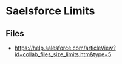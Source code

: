
# Saelsforce Limits


## Files
- https://help.salesforce.com/articleView?id=collab_files_size_limits.htm&type=5

